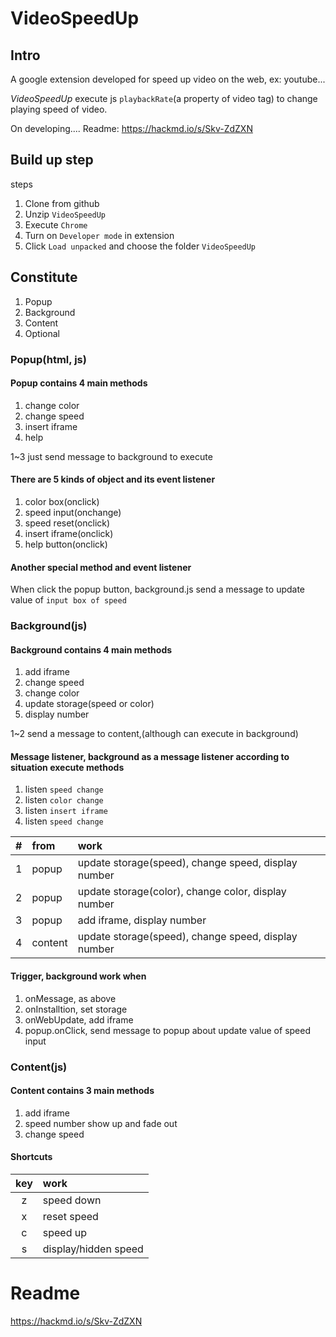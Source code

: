 # VideoSpeedUp
## Intro
A google extension developed for speed up video on the web, ex: youtube...  

*VideoSpeedUp* execute js `playbackRate`(a property of video tag) to change playing speed of video.

On developing....
Readme: <https://hackmd.io/s/Skv-ZdZXN>

## Build up step
steps
1. Clone from github
2. Unzip `VideoSpeedUp`
3. Execute `Chrome`
4. Turn on `Developer mode` in extension
5. Click `Load unpacked` and choose the folder `VideoSpeedUp`

## Constitute

1. Popup
2. Background
3. Content
4. Optional

### Popup(html, js)
#### Popup contains 4 main methods
1. change color
2. change speed
3. insert iframe
4. help

1~3 just send message to background to execute

#### There are 5 kinds of object and its event listener
1. color box(onclick)
2. speed input(onchange)
3. speed reset(onclick)
4. insert iframe(onclick)
5. help button(onclick)

#### Another special method and event listener 
When click the popup button, background.js send a message to update value of `input box of speed`

### Background(js)
#### Background contains 4 main methods
1. add iframe
2. change speed
3. change color
4. update storage(speed or color)
5. display number

1~2 send a message to content,(although can execute in background)

#### Message listener, background as a message listener according to situation execute methods
1. listen `speed change` 
2. listen `color change` 
3. listen `insert iframe` 
4. listen `speed change` 


#|from|work
:--|:--|:--
1|popup|update storage(speed), change speed, display number
2|popup|update storage(color), change color, display number
3|popup|add iframe, display number
4|content|update storage(speed), change speed, display number


 

#### Trigger, background work when
1. onMessage, as above
2. onInstalltion, set storage
3. onWebUpdate, add iframe
4. popup.onClick, send message to popup about update value of speed input

### Content(js)
#### Content contains 3 main methods
1. add iframe
2. speed number show up and fade out
3. change speed


#### Shortcuts
key|work
:--:|:--
z |speed down
x |reset speed
c| speed up
s| display/hidden speed

# Readme
 <https://hackmd.io/s/Skv-ZdZXN>
